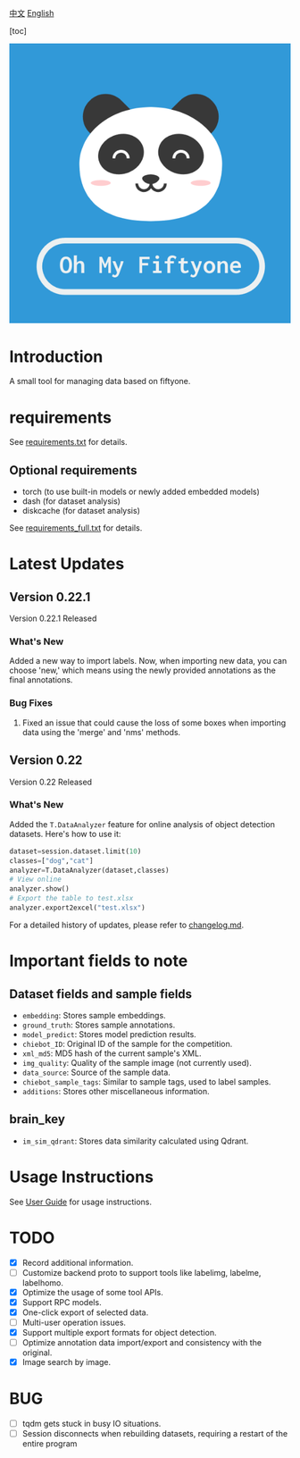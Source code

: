 
[中文](./readme.md)  [English](./readme_EN.md)

[toc]

![logo](./doc/logo.png)
# Introduction

A small tool for managing data based on fiftyone.

# requirements
See [requirements.txt](./requirements.txt) for details.
## Optional requirements
- torch (to use built-in models or newly added embedded models)
- dash (for dataset analysis)
- diskcache (for dataset analysis)

See [requirements_full.txt](./requirements_full.txt) for details.

# Latest Updates
## Version 0.22.1
Version 0.22.1 Released
### What's New
Added a new way to import labels. Now, when importing new data, you can choose 'new,' which means using the newly provided annotations as the final annotations.
### Bug Fixes
1. Fixed an issue that could cause the loss of some boxes when importing data using the 'merge' and 'nms' methods.

## Version 0.22
Version 0.22 Released
### What's New
Added the `T.DataAnalyzer` feature for online analysis of object detection datasets. Here's how to use it:

```python
dataset=session.dataset.limit(10)
classes=["dog","cat"]
analyzer=T.DataAnalyzer(dataset,classes)
# View online
analyzer.show()
# Export the table to test.xlsx
analyzer.export2excel("test.xlsx")
```
For a detailed history of updates, please refer to [changelog.md](doc/changlog.md).



# Important fields to note

## Dataset fields and sample fields

- `embedding`: Stores sample embeddings.
- `ground_truth`: Stores sample annotations.
- `model_predict`: Stores model prediction results.
- `chiebot_ID`: Original ID of the sample for the competition.
- `xml_md5`: MD5 hash of the current sample's XML.
- `img_quality`: Quality of the sample image (not currently used).
- `data_source`: Source of the sample data.
- `chiebot_sample_tags`: Similar to sample tags, used to label samples.
- `additions`: Stores other miscellaneous information.

## brain_key

- `im_sim_qdrant`: Stores data similarity calculated using Qdrant.

# Usage Instructions

See [User Guide](./doc/user_guide.md) for usage instructions.


# TODO

- [X] Record additional information.
- [ ] Customize backend proto to support tools like labelimg, labelme, labelhomo.
- [X] Optimize the usage of some tool APIs.
- [X] Support RPC models.
- [X] One-click export of selected data.
- [ ] Multi-user operation issues.
- [X] Support multiple export formats for object detection.
- [ ] Optimize annotation data import/export and consistency with the original.
- [X] Image search by image.

# BUG

- [ ] tqdm gets stuck in busy IO situations.
- [ ] Session disconnects when rebuilding datasets, requiring a restart of the entire program